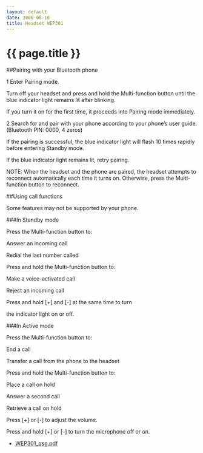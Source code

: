 ```yaml
---
layout: default
date: 2006-08-16
title: Headset WEP301 
---
```


# {{ page.title }}

##Pairing with your Bluetooth phone

1 Enter Pairing mode.

Turn off your headset and press and hold the
Multi-function button until the blue indicator light
remains lit after blinking.

If you turn it on for the first time, it proceeds
into Pairing mode immediately.

2 Search for and pair with your phone according to
your phone’s user guide. (Bluetooth PIN: 0000, 4
zeros)

If the pairing is successful, the blue indicator
light will flash 10 times rapidly before entering
Standby mode.

If the blue indicator light remains lit, retry
pairing.

NOTE:
When the headset and the phone are paired, the
headset attempts to reconnect automatically each
time it turns on. Otherwise, press the Multi-function
button to reconnect.

##Using call functions

Some features may not be supported by your phone.

###In Standby mode

Press the Multi-function button to:

Answer an incoming call

Redial the last number called

Press and hold the Multi-function button to:

Make a voice-activated call

Reject an incoming call

Press and hold [+] and [-] at the same time to turn

the indicator light on or off.

###In Active mode

Press the Multi-function button to:

End a call

Transfer a call from the phone to the headset

Press and hold the Multi-function button to:

Place a call on hold

Answer a second call

Retrieve a call on hold

Press [+] or [-] to adjust the volume.

Press and hold [+] or [-] to turn the microphone off
or on.

- [WEP301_qsg.pdf][301]

  [301]: ./WEP301_qsg.pdf          "WEP301_qsg.pdf"
